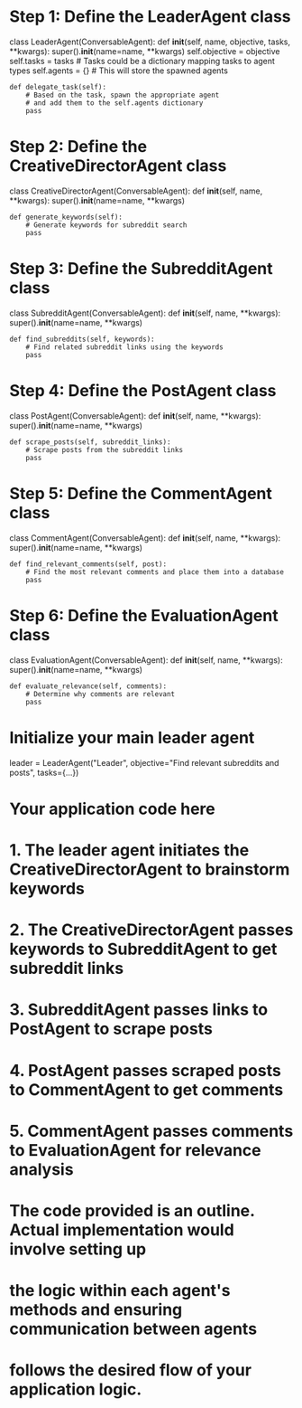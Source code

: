 # Step 1: Define the LeaderAgent class
class LeaderAgent(ConversableAgent):
    def __init__(self, name, objective, tasks, **kwargs):
        super().__init__(name=name, **kwargs)
        self.objective = objective
        self.tasks = tasks  # Tasks could be a dictionary mapping tasks to agent types
        self.agents = {}  # This will store the spawned agents

    def delegate_task(self):
        # Based on the task, spawn the appropriate agent
        # and add them to the self.agents dictionary
        pass

# Step 2: Define the CreativeDirectorAgent class
class CreativeDirectorAgent(ConversableAgent):
    def __init__(self, name, **kwargs):
        super().__init__(name=name, **kwargs)
    
    def generate_keywords(self):
        # Generate keywords for subreddit search
        pass

# Step 3: Define the SubredditAgent class
class SubredditAgent(ConversableAgent):
    def __init__(self, name, **kwargs):
        super().__init__(name=name, **kwargs)
    
    def find_subreddits(self, keywords):
        # Find related subreddit links using the keywords
        pass

# Step 4: Define the PostAgent class
class PostAgent(ConversableAgent):
    def __init__(self, name, **kwargs):
        super().__init__(name=name, **kwargs)
    
    def scrape_posts(self, subreddit_links):
        # Scrape posts from the subreddit links
        pass

# Step 5: Define the CommentAgent class
class CommentAgent(ConversableAgent):
    def __init__(self, name, **kwargs):
        super().__init__(name=name, **kwargs)
    
    def find_relevant_comments(self, post):
        # Find the most relevant comments and place them into a database
        pass

# Step 6: Define the EvaluationAgent class
class EvaluationAgent(ConversableAgent):
    def __init__(self, name, **kwargs):
        super().__init__(name=name, **kwargs)
    
    def evaluate_relevance(self, comments):
        # Determine why comments are relevant
        pass

# Initialize your main leader agent
leader = LeaderAgent("Leader", objective="Find relevant subreddits and posts", tasks={...})

# Your application code here
# 1. The leader agent initiates the CreativeDirectorAgent to brainstorm keywords
# 2. The CreativeDirectorAgent passes keywords to SubredditAgent to get subreddit links
# 3. SubredditAgent passes links to PostAgent to scrape posts
# 4. PostAgent passes scraped posts to CommentAgent to get comments
# 5. CommentAgent passes comments to EvaluationAgent for relevance analysis

# The code provided is an outline. Actual implementation would involve setting up
# the logic within each agent's methods and ensuring communication between agents
# follows the desired flow of your application logic.